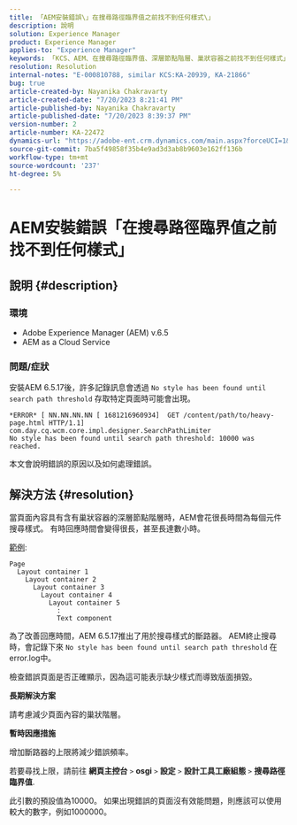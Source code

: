 ```yaml
---
title: 「AEM安裝錯誤\」在搜尋路徑臨界值之前找不到任何樣式\」
description: 說明
solution: Experience Manager
product: Experience Manager
applies-to: "Experience Manager"
keywords: 「KCS、AEM、在搜尋路徑臨界值、深層節點階層、巢狀容器之前找不到任何樣式」
resolution: Resolution
internal-notes: "E-000810788, similar KCS:KA-20939, KA-21866"
bug: true
article-created-by: Nayanika Chakravarty
article-created-date: "7/20/2023 8:21:41 PM"
article-published-by: Nayanika Chakravarty
article-published-date: "7/20/2023 8:39:37 PM"
version-number: 2
article-number: KA-22472
dynamics-url: "https://adobe-ent.crm.dynamics.com/main.aspx?forceUCI=1&pagetype=entityrecord&etn=knowledgearticle&id=25b2de03-3b27-ee11-9966-6045bd006149"
source-git-commit: 7ba5f49858f35b4e9ad3d3ab8b9603e162ff136b
workflow-type: tm+mt
source-wordcount: '237'
ht-degree: 5%

---
```


# AEM安裝錯誤「在搜尋路徑臨界值之前找不到任何樣式」

## 說明 {#description}


### 環境

- Adobe Experience Manager (AEM) v.6.5
- AEM as a Cloud Service


### 問題/症狀

安裝AEM 6.5.17後，許多記錄訊息會透過 `No style has been found until search path threshold` 存取特定頁面時可能會出現。


```
*ERROR* [ NN.NN.NN.NN [ 1681216960934]  GET /content/path/to/heavy-page.html HTTP/1.1]  com.day.cq.wcm.core.impl.designer.SearchPathLimiter 
No style has been found until search path threshold: 10000 was reached.
```


本文會說明錯誤的原因以及如何處理錯誤。


## 解決方法 {#resolution}


當頁面內容具有含有巢狀容器的深層節點階層時，AEM會花很長時間為每個元件搜尋樣式。 有時回應時間會變得很長，甚至長達數小時。

<u>範例</u>:


```
Page
  Layout container 1
    Layout container 2
      Layout container 3
        Layout container 4
          Layout container 5
            :
            Text component
```


為了改善回應時間，AEM 6.5.17推出了用於搜尋樣式的斷路器。 AEM終止搜尋時，會記錄下來 `No style has been found until search path threshold` 在error.log中。

檢查錯誤頁面是否正確顯示，因為這可能表示缺少樣式而導致版面損毀。

<b>長期解決方案</b>

請考慮減少頁面內容的巢狀階層。

<b>暫時因應措施</b>

增加斷路器的上限將減少錯誤頻率。

若要尋找上限，請前往 <b>網頁主控台</b> `>`  <b>osgi</b> `>`  <b>設定</b> `>`  <b>設計工具工廠組態</b> `>`  <b>搜尋路徑臨界值</b>.

此引數的預設值為10000。 如果出現錯誤的頁面沒有效能問題，則應該可以使用較大的數字，例如1000000。
